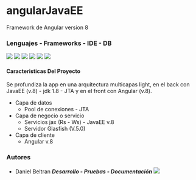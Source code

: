 # angularJavaEE
Framework de Angular version 8

### Lenguajes - Frameworks - IDE - DB
![](https://img.shields.io/badge/Angular-DD0031?style=for-the-badge&logo=angular&logoColor=white) ![](https://img.shields.io/badge/MySQL-005C84?style=for-the-badge&logo=mysql&logoColor=white) ![](https://img.shields.io/badge/Java-ED8B00?style=for-the-badge&logo=java&logoColor=white) ![](https://img.shields.io/badge/Visual_Studio_Code-0078D4?style=for-the-badge&logo=visual%20studio%20code&logoColor=white) ![](https://img.shields.io/badge/GitHub-100000?style=for-the-badge&logo=github&logoColor=white) ![](https://img.shields.io/badge/apache%20netbeans-1B6AC6?style=for-the-badge&logo=apache%20netbeans%20IDE&logoColor=white) 

#### Caracteristicas Del Proyecto
Se profundiza la app en una arquitectura multicapas light, en el back con JavaEE (v.8) - jdk 1.8 - JTA y en el front con Angular (v.8).

+ Capa de datos
    + Pool de conexiones - JTA
+ Capa de negocio o servicio
    + Servicios jax (Rs - Ws) - JavaEE v.8
    + Servidor Glasfish (V.5.0)
+ Capa de cliente
    + Angular v.8
### Autores

* Daniel Beltran  ***Desarrollo - Pruebas - Documentación***
![](https://img.shields.io/github/stars/GenserBeltran?style=social)
